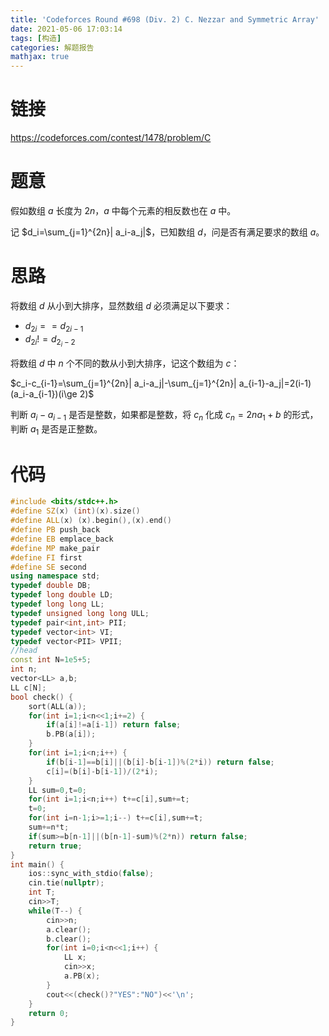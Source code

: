 ```yaml
---
title: 'Codeforces Round #698 (Div. 2) C. Nezzar and Symmetric Array'
date: 2021-05-06 17:03:14
tags: [构造]
categories: 解题报告
mathjax: true
---
```


# 链接

<https://codeforces.com/contest/1478/problem/C>

# 题意

假如数组 $a$ 长度为 $2n$，$a$ 中每个元素的相反数也在 $a$ 中。

记 $d_i=\sum_{j=1}^{2n}| a_i-a_j|$，已知数组 $d$，问是否有满足要求的数组 $a$。

<!--more-->

# 思路

将数组 $d$ 从小到大排序，显然数组 $d$ 必须满足以下要求：

- $d_{2i}==d_{2i-1}$
- $d_{2i}!=d_{2_i-2}$

将数组 $d$ 中 $n$ 个不同的数从小到大排序，记这个数组为 $c$：

$c_i-c_{i-1}=\sum_{j=1}^{2n}| a_i-a_j|-\sum_{j=1}^{2n}| a_{i-1}-a_j|=2(i-1)(a_i-a_{i-1})(i\ge 2)$

判断 $a_i-a_{i-1}$ 是否是整数，如果都是整数，将 $c_n$ 化成 $c_n=2na_1+b$ 的形式，判断 $a_1$ 是否是正整数。

# 代码

```cpp
#include <bits/stdc++.h>
#define SZ(x) (int)(x).size()
#define ALL(x) (x).begin(),(x).end()
#define PB push_back
#define EB emplace_back
#define MP make_pair
#define FI first
#define SE second
using namespace std;
typedef double DB;
typedef long double LD;
typedef long long LL;
typedef unsigned long long ULL;
typedef pair<int,int> PII;
typedef vector<int> VI;
typedef vector<PII> VPII;
//head
const int N=1e5+5;
int n;
vector<LL> a,b;
LL c[N];
bool check() {
    sort(ALL(a));
    for(int i=1;i<n<<1;i+=2) {
        if(a[i]!=a[i-1]) return false;
        b.PB(a[i]);
    }
    for(int i=1;i<n;i++) {
        if(b[i-1]==b[i]||(b[i]-b[i-1])%(2*i)) return false;
        c[i]=(b[i]-b[i-1])/(2*i);
    }
    LL sum=0,t=0;
    for(int i=1;i<n;i++) t+=c[i],sum+=t;
    t=0;
    for(int i=n-1;i>=1;i--) t+=c[i],sum+=t;
    sum+=n*t;
    if(sum>=b[n-1]||(b[n-1]-sum)%(2*n)) return false;
    return true;
}
int main() {
    ios::sync_with_stdio(false);
    cin.tie(nullptr);
    int T;
    cin>>T;
    while(T--) {
        cin>>n;
        a.clear();
        b.clear();
        for(int i=0;i<n<<1;i++) {
            LL x;
            cin>>x;
            a.PB(x);
        }
        cout<<(check()?"YES":"NO")<<'\n';
    }
    return 0;
}
```